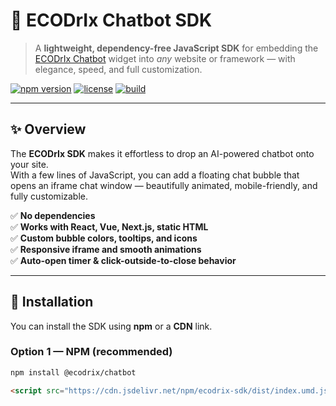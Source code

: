 # 🧠 ECODrIx Chatbot SDK

> A **lightweight, dependency-free JavaScript SDK** for embedding the [ECODrIx Chatbot](https://app.ecodrix.com) widget into *any* website or framework — with elegance, speed, and full customization.

[![npm version](https://img.shields.io/npm/v/ecodrix-sdk.svg?color=4f46e5&style=flat-square)](https://www.npmjs.com/package/@ecodrix/chatbot)
[![license](https://img.shields.io/badge/license-MIT-success.svg?style=flat-square)](LICENSE)
[![build](https://img.shields.io/badge/build-rollup-orange.svg?style=flat-square)](https://rollupjs.org)

---

## ✨ Overview

The **ECODrIx SDK** makes it effortless to drop an AI-powered chatbot onto your site.  
With a few lines of JavaScript, you can add a floating chat bubble that opens an iframe chat window — beautifully animated, mobile-friendly, and fully customizable.

✅ **No dependencies**  
✅ **Works with React, Vue, Next.js, static HTML**  
✅ **Custom bubble colors, tooltips, and icons**  
✅ **Responsive iframe and smooth animations**  
✅ **Auto-open timer & click-outside-to-close behavior**

---

## 🚀 Installation

You can install the SDK using **npm** or a **CDN** link.

### Option 1 — NPM (recommended)

```bash
npm install @ecodrix/chatbot

```
```markdown
<script src="https://cdn.jsdelivr.net/npm/ecodrix-sdk/dist/index.umd.js"></script>
```
